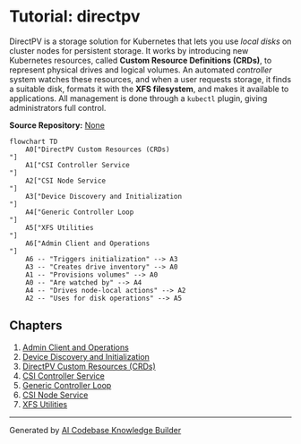 # Tutorial: directpv

DirectPV is a storage solution for Kubernetes that lets you use *local disks* on cluster nodes for persistent storage. It works by introducing new Kubernetes resources, called **Custom Resource Definitions (CRDs)**, to represent physical drives and logical volumes. An automated *controller* system watches these resources, and when a user requests storage, it finds a suitable disk, formats it with the **XFS filesystem**, and makes it available to applications. All management is done through a `kubectl` plugin, giving administrators full control.


**Source Repository:** [None](None)

```mermaid
flowchart TD
    A0["DirectPV Custom Resources (CRDs)
"]
    A1["CSI Controller Service
"]
    A2["CSI Node Service
"]
    A3["Device Discovery and Initialization
"]
    A4["Generic Controller Loop
"]
    A5["XFS Utilities
"]
    A6["Admin Client and Operations
"]
    A6 -- "Triggers initialization" --> A3
    A3 -- "Creates drive inventory" --> A0
    A1 -- "Provisions volumes" --> A0
    A0 -- "Are watched by" --> A4
    A4 -- "Drives node-local actions" --> A2
    A2 -- "Uses for disk operations" --> A5
```

## Chapters

1. [Admin Client and Operations
](01_admin_client_and_operations_.md)
2. [Device Discovery and Initialization
](02_device_discovery_and_initialization_.md)
3. [DirectPV Custom Resources (CRDs)
](03_directpv_custom_resources__crds__.md)
4. [CSI Controller Service
](04_csi_controller_service_.md)
5. [Generic Controller Loop
](05_generic_controller_loop_.md)
6. [CSI Node Service
](06_csi_node_service_.md)
7. [XFS Utilities
](07_xfs_utilities_.md)


---

Generated by [AI Codebase Knowledge Builder](https://github.com/The-Pocket/Tutorial-Codebase-Knowledge)